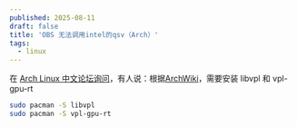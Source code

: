 ```yaml
---
published: 2025-08-11
draft: false
title: 'OBS 无法调用intel的qsv（Arch）'
tags:
  - linux
---
```


在 [Arch Linux 中文论坛询问](https://forum.archlinuxcn.org/t/topic/14285)，有人说：根据[ArchWiki](https://wiki.archlinux.org/title/FFmpeg#Intel_QuickSync_(QSV))，需要安装 libvpl 和 vpl-gpu-rt

```bash
sudo pacman -S libvpl
sudo pacman -S vpl-gpu-rt
```


